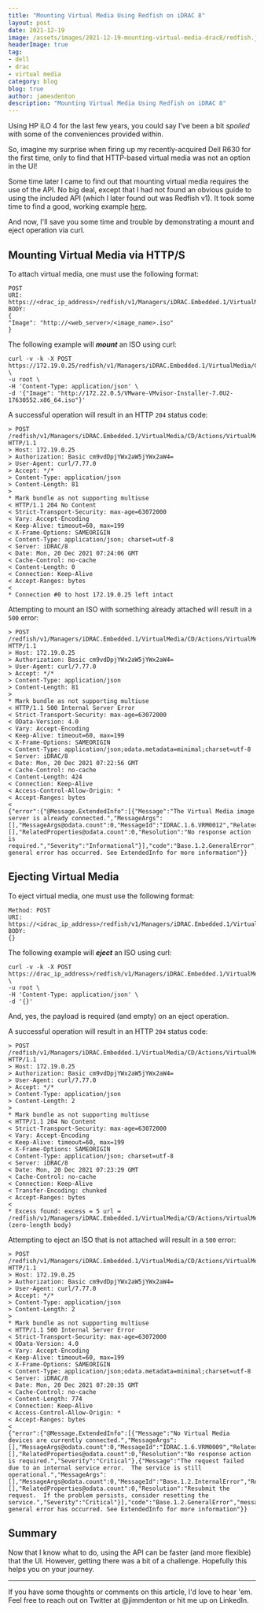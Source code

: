 ```yaml
---
title: "Mounting Virtual Media Using Redfish on iDRAC 8"
layout: post
date: 2021-12-19
image: /assets/images/2021-12-19-mounting-virtual-media-drac8/redfish.jpg
headerImage: true
tag:
- dell
- drac
- virtual media
category: blog
blog: true
author: jamesdenton
description: "Mounting Virtual Media Using Redfish on iDRAC 8"
---
```


Using HP iLO 4 for the last few years, you could say I've been a bit *spoiled* with some of the conveniences provided within.

So, imagine my surprise when firing up my recently-acquired Dell R630 for the first time, only to find that HTTP-based virtual media was not an option in the UI!
<!--more-->
Some time later I came to find out that mounting virtual media requires the use of the API. No big deal, except that I had not found an obvious guide to using the included API (which I later found out was Redfish v1). It took some time to find a good, working example [here](https://github.com/dell/iDRAC-Redfish-Scripting/issues/24).

And now, I'll save you some time and trouble by demonstrating a mount and eject operation via curl.

## Mounting Virtual Media via HTTP/S

To attach virtual media, one must use the following format:


```
POST
URI: https://<drac_ip_address>/redfish/v1/Managers/iDRAC.Embedded.1/VirtualMedia/CD/Actions/VirtualMedia.InsertMedia
BODY:
{
"Image": "http://<web_server>/<image_name>.iso"
}
```

The following example will ***mount*** an ISO using curl:

```
curl -v -k -X POST https://172.19.0.25/redfish/v1/Managers/iDRAC.Embedded.1/VirtualMedia/CD/Actions/VirtualMedia.InsertMedia \
-u root \
-H 'Content-Type: application/json' \
-d '{"Image": "http://172.22.0.5/VMware-VMvisor-Installer-7.0U2-17630552.x86_64.iso"}'
```


A successful operation will result in an HTTP `204` status code:

```
> POST /redfish/v1/Managers/iDRAC.Embedded.1/VirtualMedia/CD/Actions/VirtualMedia.InsertMedia HTTP/1.1
> Host: 172.19.0.25
> Authorization: Basic cm9vdDpjYWx2aW5jYWx2aW4=
> User-Agent: curl/7.77.0
> Accept: */*
> Content-Type: application/json
> Content-Length: 81
>
* Mark bundle as not supporting multiuse
< HTTP/1.1 204 No Content
< Strict-Transport-Security: max-age=63072000
< Vary: Accept-Encoding
< Keep-Alive: timeout=60, max=199
< X-Frame-Options: SAMEORIGIN
< Content-Type: application/json; charset=utf-8
< Server: iDRAC/8
< Date: Mon, 20 Dec 2021 07:24:06 GMT
< Cache-Control: no-cache
< Content-Length: 0
< Connection: Keep-Alive
< Accept-Ranges: bytes
<
* Connection #0 to host 172.19.0.25 left intact
```

Attempting to mount an ISO with something already attached will result in a `500` error:

```
> POST /redfish/v1/Managers/iDRAC.Embedded.1/VirtualMedia/CD/Actions/VirtualMedia.InsertMedia HTTP/1.1
> Host: 172.19.0.25
> Authorization: Basic cm9vdDpjYWx2aW5jYWx2aW4=
> User-Agent: curl/7.77.0
> Accept: */*
> Content-Type: application/json
> Content-Length: 81
>
* Mark bundle as not supporting multiuse
< HTTP/1.1 500 Internal Server Error
< Strict-Transport-Security: max-age=63072000
< OData-Version: 4.0
< Vary: Accept-Encoding
< Keep-Alive: timeout=60, max=199
< X-Frame-Options: SAMEORIGIN
< Content-Type: application/json;odata.metadata=minimal;charset=utf-8
< Server: iDRAC/8
< Date: Mon, 20 Dec 2021 07:22:56 GMT
< Cache-Control: no-cache
< Content-Length: 424
< Connection: Keep-Alive
< Access-Control-Allow-Origin: *
< Accept-Ranges: bytes
<
{"error":{"@Message.ExtendedInfo":[{"Message":"The Virtual Media image server is already connected.","MessageArgs":[],"MessageArgs@odata.count":0,"MessageId":"IDRAC.1.6.VRM0012","RelatedProperties":[],"RelatedProperties@odata.count":0,"Resolution":"No response action is required.","Severity":"Informational"}],"code":"Base.1.2.GeneralError","message":"A general error has occurred. See ExtendedInfo for more information"}}
```

## Ejecting Virtual Media

To eject virtual media, one must use the following format:

```
Method: POST
URI: https://<idrac_ip_address>/redfish/v1/Managers/iDRAC.Embedded.1/VirtualMedia/CD/Actions/VirtualMedia.EjectMedia
BODY:
{}
```

The following example will ***eject*** an ISO using curl:

```
curl -v -k -X POST https://drac_ip_address>/redfish/v1/Managers/iDRAC.Embedded.1/VirtualMedia/CD/Actions/VirtualMedia.EjectMedia \
-u root \
-H 'Content-Type: application/json' \
-d '{}'
```

And, yes, the payload is required (and empty) on an eject operation.

A successful operation will result in an HTTP `204` status code:

```
> POST /redfish/v1/Managers/iDRAC.Embedded.1/VirtualMedia/CD/Actions/VirtualMedia.EjectMedia HTTP/1.1
> Host: 172.19.0.25
> Authorization: Basic cm9vdDpjYWx2aW5jYWx2aW4=
> User-Agent: curl/7.77.0
> Accept: */*
> Content-Type: application/json
> Content-Length: 2
>
* Mark bundle as not supporting multiuse
< HTTP/1.1 204 No Content
< Strict-Transport-Security: max-age=63072000
< Vary: Accept-Encoding
< Keep-Alive: timeout=60, max=199
< X-Frame-Options: SAMEORIGIN
< Content-Type: application/json; charset=utf-8
< Server: iDRAC/8
< Date: Mon, 20 Dec 2021 07:23:29 GMT
< Cache-Control: no-cache
< Connection: Keep-Alive
< Transfer-Encoding: chunked
< Accept-Ranges: bytes
<
* Excess found: excess = 5 url = /redfish/v1/Managers/iDRAC.Embedded.1/VirtualMedia/CD/Actions/VirtualMedia.EjectMedia (zero-length body)
```

Attempting to eject an ISO that is not attached will result in a `500` error:

```
> POST /redfish/v1/Managers/iDRAC.Embedded.1/VirtualMedia/CD/Actions/VirtualMedia.EjectMedia HTTP/1.1
> Host: 172.19.0.25
> Authorization: Basic cm9vdDpjYWx2aW5jYWx2aW4=
> User-Agent: curl/7.77.0
> Accept: */*
> Content-Type: application/json
> Content-Length: 2
>
* Mark bundle as not supporting multiuse
< HTTP/1.1 500 Internal Server Error
< Strict-Transport-Security: max-age=63072000
< OData-Version: 4.0
< Vary: Accept-Encoding
< Keep-Alive: timeout=60, max=199
< X-Frame-Options: SAMEORIGIN
< Content-Type: application/json;odata.metadata=minimal;charset=utf-8
< Server: iDRAC/8
< Date: Mon, 20 Dec 2021 07:20:35 GMT
< Cache-Control: no-cache
< Content-Length: 774
< Connection: Keep-Alive
< Access-Control-Allow-Origin: *
< Accept-Ranges: bytes
<
{"error":{"@Message.ExtendedInfo":[{"Message":"No Virtual Media devices are currently connected.","MessageArgs":[],"MessageArgs@odata.count":0,"MessageId":"IDRAC.1.6.VRM0009","RelatedProperties":[],"RelatedProperties@odata.count":0,"Resolution":"No response action is required.","Severity":"Critical"},{"Message":"The request failed due to an internal service error.  The service is still operational.","MessageArgs":[],"MessageArgs@odata.count":0,"MessageId":"Base.1.2.InternalError","RelatedProperties":[],"RelatedProperties@odata.count":0,"Resolution":"Resubmit the request.  If the problem persists, consider resetting the service.","Severity":"Critical"}],"code":"Base.1.2.GeneralError","message":"A general error has occurred. See ExtendedInfo for more information"}}
```

## Summary

Now that I know what to do, using the API can be faster (and more flexible) that the UI. However, getting there was a bit of a challenge. Hopefully this helps you on your journey.

---
If you have some thoughts or comments on this article, I'd love to hear 'em. Feel free to reach out on Twitter at @jimmdenton or hit me up on LinkedIn.
